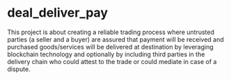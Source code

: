 # deal_deliver_pay
This project is about creating a reliable trading process where untrusted parties (a seller and a buyer) are assured that payment will be received and purchased goods/services will be delivered at destination by leveraging blockchain technology and optionally by including third parties in the delivery chain who could attest to the trade or could mediate in case of a dispute.
